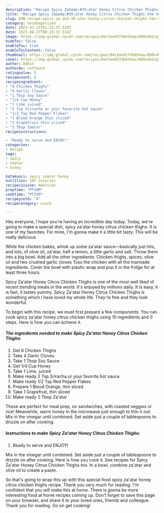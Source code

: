 ```yaml
---
description: "Recipe Spicy Za&amp;#39;atar Honey Citrus Chicken Thighs the Very Delicious}"
title: "Recipe Spicy Za&amp;#39;atar Honey Citrus Chicken Thighs the Very Delicious}"
slug: 698-recipe-spicy-za-and-39-atar-honey-citrus-chicken-thighs-the-very-delicious
category: Uncategorized
date: 2023-02-15T01:53:37.529Z
date: 2023-06-27T00:19:37.514Z
image: https://img-global.cpcdn.com/recipes/04c5ae927db654aa/680x482cq70/spicy-zaatar-honey-citrus-chicken-thighs-recipe-main-photo.jpg
hideToc: false
enableToc: true
enableTocContent: false
thumbnail: https://img-global.cpcdn.com/recipes/04c5ae927db654aa/680x482cq70/spicy-zaatar-honey-citrus-chicken-thighs-recipe-main-photo.jpg
cover: https://img-global.cpcdn.com/recipes/04c5ae927db654aa/680x482cq70/spicy-zaatar-honey-citrus-chicken-thighs-recipe-main-photo.jpg
author: Admin
authorAv: notfound
ratingvalue: 5
reviewcount: 6
recipeingredient:
- "8 Chicken Thighs"
- "4 Garlic Cloves"
- "1 Tbsp Soy Sauce"
- "1/4 Cup Honey"
- "1 Lime juiced"
- "2 Tsp Sriracha or your favorite hot sauce"
- "1/2 Tsp Red Pepper Flakes"
- "1 Blood Orange thin sliced"
- "1 Grapefruit thin sliced"
- "2 Tbsp Zaatar"
recipeinstructions:

- "Ready to serve and ENJOY!"
categories:
- Recipe
tags:
- spicy
- zaatar
- honey

katakunci: spicy zaatar honey 
nutrition: 197 calories
recipecuisine: American
preptime: "PT10M"
cooktime: "PT33M"
recipeyield: "4"
recipecategory: Lunch

---
```



Hey everyone, I hope you're having an incredible day today. Today, we're going to make a special dish, spicy za&#39;atar honey citrus chicken thighs. It is one of my favorites. For mine, I'm gonna make it a little bit tasty. This will be really delicious.

While the chicken bakes, whisk up some za&#39;atar sauce—basically just lots, and lots, of olive oil, za&#39;atar, half a lemon, a little garlic and salt. Throw them into a big bowl. Add all the other ingredients: Chicken thighs, spices, olive oil and two crushed garlic cloves Toss the chicken with all the marinade ingredients. Cover the bowl with plastic wrap and pop it in the fridge for at least three hours.

Spicy Za&#39;atar Honey Citrus Chicken Thighs is one of the most well liked of recent trending meals in the world. It's enjoyed by millions daily. It is easy, it is fast, it tastes yummy. Spicy Za&#39;atar Honey Citrus Chicken Thighs is something which I have loved my whole life. They're fine and they look wonderful.


To begin with this recipe, we must first prepare a few components. You can cook spicy za&#39;atar honey citrus chicken thighs using 10 ingredients and 0 steps. Here is how you can achieve it.

<!--inarticleads1-->

##### The ingredients needed to make Spicy Za&#39;atar Honey Citrus Chicken Thighs:

1. Get 8 Chicken Thighs
1. Take 4 Garlic Cloves
1. Take 1 Tbsp Soy Sauce
1. Get 1/4 Cup Honey
1. Take 1 Lime, juiced
1. Make ready 2 Tsp Sriracha or your favorite hot sauce
1. Make ready 1/2 Tsp Red Pepper Flakes
1. Prepare 1 Blood Orange, thin sliced
1. Take 1 Grapefruit, thin sliced
1. Make ready 2 Tbsp Za&#39;atar


These are perfect for meal prep, on sandwiches, with roasted veggies or rice! Meanwhile, warm honey in the microwave just enough to thin it out. Mix in the vinegar until combined. Set aside just a couple of tablespoons to drizzle on after cooking. 

<!--inarticleads2-->

##### Instructions to make Spicy Za&#39;atar Honey Citrus Chicken Thighs:


1. Ready to serve and ENJOY!

Mix in the vinegar until combined. Set aside just a couple of tablespoons to drizzle on after cooking. Here is how you cook it. See recipes for Spicy Za&#39;atar Honey Citrus Chicken Thighs too. In a bowl, combine za&#39;atar and olive oil to create a paste. 

So that's going to wrap this up with this special food spicy za&#39;atar honey citrus chicken thighs recipe. Thank you very much for reading. I'm confident that you will make this at home. There is gonna be more interesting food at home recipes coming up. Don't forget to save this page on your browser, and share it to your loved ones, friends and colleague. Thank you for reading. Go on get cooking!
